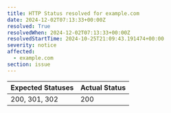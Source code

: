 ```yaml
---
title: HTTP Status resolved for example.com
date: 2024-12-02T07:13:33+00:00Z
resolved: True
resolvedWhen: 2024-12-02T07:13:33+00:00Z
resolvedStartTime: 2024-10-25T21:09:43.191474+00:00
severity: notice
affected:
  - example.com
section: issue
---
```


| Expected Statuses | Actual Status  |
|-------------------|----------------|
| 200, 301, 302 | 200 |
